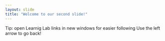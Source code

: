 ```yaml
---
layout: slide
title: "Welcome to our second slide!"
---
```

Tip: open Learnig Lab links in new windows for easier following
Use the left arrow to go back!

